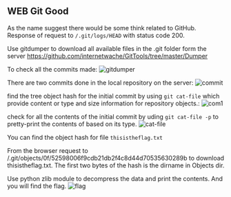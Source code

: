 ## WEB Git Good

As the name suggest there would be some think related to GitHub. Response of request to `/.git/logs/HEAD` with status code 200.

Use gitdumper to download all available files in the .git folder form the server https://github.com/internetwache/GitTools/tree/master/Dumper

To check all the commits made:
![gitdumper](https://i.imgur.com/82XQRbd.png)

There are two commits done in the local repository on the server:
![commit](https://i.imgur.com/VXdfHZo.png)

find the tree object hash for the initial commit by using `git cat-file` which provide content or type and size information for repository objects.:
![com1](https://i.imgur.com/gGe1ycm.png)

check for all the contents of the initial commit by uding `git cat-file -p` to pretty-print the contents of <object> based on its type.
![cat-file](https://i.imgur.com/F396BQF.png)

You can find the object hash for file `thisistheflag.txt` 

From the browser request to /.git/objects/0f/52598006f9cdb21db2f4c8d44d70535630289b to download thisistheflag.txt. The first two bytes of the hash is the dirname in Objects dir.

Use python zlib module to decompress the data and print the contents. And you will find the flag.
![flag](https://i.imgur.com/Nog9579.png)
